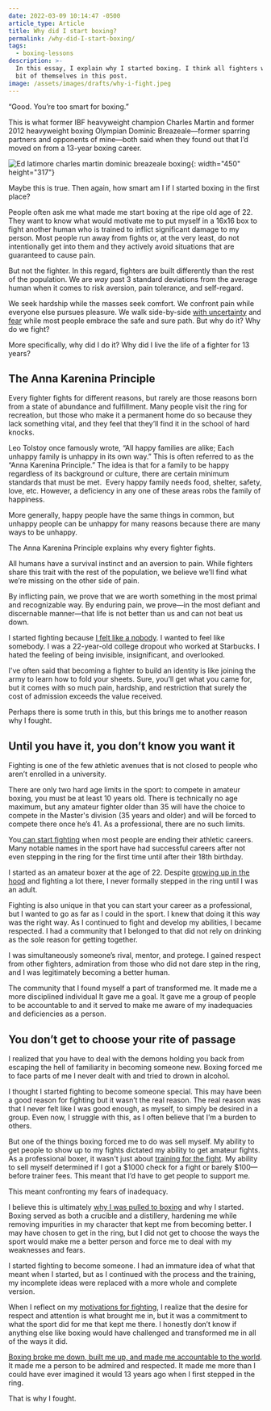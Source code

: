 ```yaml
---
date: 2022-03-09 10:14:47 -0500
article_type: Article
title: Why did I start boxing?
permalink: /why-did-I-start-boxing/
tags:
  - boxing-lessons
description: >-
  In this essay, I explain why I started boxing. I think all fighters will see a
  bit of themselves in this post. 
image: /assets/images/drafts/why-i-fight.jpeg
---
```

“Good. You’re too smart for boxing.”

This is what former IBF heavyweight champion Charles Martin and former 2012 heavyweight boxing Olympian Dominic Breazeale—former sparring partners and opponents of mine—both said when they found out that I’d moved on from a 13-year boxing career.&nbsp;

![Ed latimore charles martin dominic breazeale boxing](/assets/images/posts/ftcarsonboxing.png "Me in the center, Dominic Breazeale on the far left, Charles Martin to my right. 2012 at Ft. Carson, Co for US Men's National Tournament"){: width="450" height="317"}

Maybe this is true. Then again, how smart am I if I started boxing in the first place?&nbsp;

People often ask me what made me start boxing at the ripe old age of 22. They want to know what would motivate me to put myself in a 16x16 box to fight another human who is trained to inflict significant damage to my person. Most people run away from fights or, at the very least, do not intentionally get into them and they actively avoid situations that are guaranteed to cause pain.

But not the fighter. In this regard, fighters are built differently than the rest of the population. We are *way* past 3 standard deviations from the average human when it comes to risk aversion, pain tolerance, and self-regard.

We seek hardship while the masses seek comfort. We confront pain while everyone else pursues pleasure. We walk side-by-side [with uncertainty](/risk-taking/) and [fear](/how-to-overcome-fear/) while most people embrace the safe and sure path. But why do it? Why do we fight?

More specifically, why did I do it? Why did I live the life of a fighter for 13 years?&nbsp;

## The Anna Karenina Principle

Every fighter fights for different reasons, but rarely are those reasons born from a state of abundance and fulfillment. Many people visit the ring for recreation, but those who make it a permanent home do so because they lack something vital, and they feel that they’ll find it in the school of hard knocks.

Leo Tolstoy once famously wrote, “All happy families are alike; Each unhappy family is unhappy in its own way.” This is often referred to as the “Anna Karenina Principle.” The idea is that for a family to be happy regardless of its background or culture, there are certain minimum standards that must be met.&nbsp; Every happy family needs food, shelter, safety, love, etc. However, a deficiency in any one of these areas robs the family of happiness.

More generally, happy people have the same things in common, but unhappy people can be unhappy for many reasons because there are many ways to be unhappy.

The Anna Karenina Principle explains why every fighter fights.&nbsp;

All humans have a survival instinct and an aversion to pain. While fighters share this trait with the rest of the population, we believe we’ll find what we’re missing on the other side of pain.

By inflicting pain, we prove that we are worth something in the most primal and recognizable way. By enduring pain, we prove—in the most defiant and discernable manner—that life is not better than us and can not beat us down.

I started fighting because [I felt like a nobody](/8-valuable-life-lessons-ive-learned-from-losing-on-national-television/). I wanted to feel like somebody. I was a 22-year-old college dropout who worked at Starbucks. I hated the feeling of being invisible, insignificant, and overlooked.&nbsp;

I've often said that becoming a fighter to build an identity is like joining the army to learn how to fold your sheets. Sure, you’ll get what you came for, but it comes with so much pain, hardship, and restriction that surely the cost of admission exceeds the value received.

Perhaps there is some truth in this, but this brings me to another reason why I fought.

## Until you have it, you don’t know you want it

Fighting is one of the few athletic avenues that is not closed to people who aren’t enrolled in a university.

There are only two hard age limits in the sport: to compete in amateur boxing, you must be at least 10 years old. There is technically no age maximum, but any amateur fighter older than 35 will have the choice to compete in the Master's division (35 years and older) and will be forced to compete there once he’s 41. As a professional, there are no such limits.

You[&nbsp;can start fighting](/how-to-get-into-boxing/) when most people are ending their athletic careers. Many notable names in the sport have had successful careers after not even stepping in the ring for the first time until after their 18th birthday.

I started as an amateur boxer at the age of 22. Despite [growing up in the hood](https://edlatimore.com/living-in-the-hood) and fighting a lot there, I never formally stepped in the ring until I was an adult.

Fighting is also unique in that you can start your career as a professional, but I wanted to go as far as I could in the sport. I knew that doing it this way was the right way. As I continued to fight and develop my abilities, I became respected. I had a community that I belonged to that did not rely on drinking as the sole reason for getting together.&nbsp;

I was simultaneously someone’s rival, mentor, and protege. I gained respect from other fighters, admiration from those who did not dare step in the ring, and I was legitimately becoming a better human.

The community that I found myself a part of transformed me. It made me a more disciplined individual It gave me a goal. It gave me a group of people to be accountable to and it served to make me aware of my inadequacies and deficiencies as a person.

## You don’t get to choose your rite of passage

I realized that you have to deal with the demons holding you back from escaping the hell of familiarity in becoming someone new. Boxing forced me to face parts of me I never dealt with and tried to drown in alcohol.

I thought I started fighting to become someone special. This may have been a good reason for fighting but it wasn’t the real reason. The real reason was that I never felt like I was good enough, as myself, to simply be desired in a group. Even now, I struggle with this, as I often believe that I’m a burden to others.

But one of the things boxing forced me to do was sell myself. My ability to get people to show up to my fights dictated my ability to get amateur fights. As a professional boxer, it wasn't just about [training for the fight](/boxing-training/). My ability to sell myself determined if I got a $1000 check for a fight or barely $100—before trainer fees. This meant that I’d have to get people to support me.

This meant confronting my fears of inadequacy.

I believe this is ultimately [why I was pulled to boxing](/boxing-benefits/) and why I started. Boxing served as both a crucible and a distillery, hardening me while removing impurities in my character that kept me from becoming better. I may have chosen to get in the ring, but I did not get to choose the ways the sport would make me a better person and force me to deal with my weaknesses and fears.

I started fighting to become someone. I had an immature idea of what that meant when I started, but as I continued with the process and the training, my incomplete ideas were replaced with a more whole and complete version.&nbsp;

When I reflect on my [motivations for fighting](/why-I-quit-boxing/), I realize that the desire for respect and attention is what brought me in, but it was a commitment to what the sport did for me that kept me there. I honestly don’t know if anything else like boxing would have challenged and transformed me in all of the ways it did.&nbsp;

[Boxing broke me down, built me up, and made me accountable to the world](/how-to-think-like-a-professional-fighter/). It made me a person to be admired and respected. It made me more than I could have ever imagined it would 13 years ago when I first stepped in the ring.

That is why I fought.
